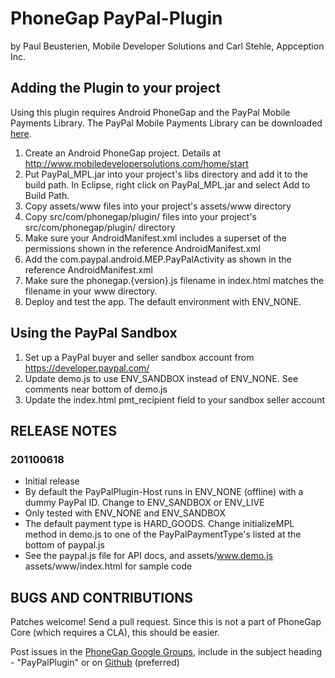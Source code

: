 # PhoneGap PayPal-Plugin #
by Paul Beusterien, Mobile Developer Solutions and Carl Stehle, Appception Inc.


## Adding the Plugin to your project ##

Using this plugin requires Android PhoneGap and the PayPal Mobile Payments Library. The PayPal Mobile Payments Library can be downloaded [here](https://www.x.com/community/ppx/xspaces/mobile/mep).

1. Create an Android PhoneGap project. Details at http://www.mobiledevelopersolutions.com/home/start
2. Put PayPal_MPL.jar into your project's libs directory and add it to the build path. In Eclipse, right click on PayPal_MPL.jar and select Add to Build Path.
3. Copy assets/www files into your project's assets/www directory
4. Copy src/com/phonegap/plugin/ files into your project's src/com/phonegap/plugin/ directory
5. Make sure your AndroidManifest.xml includes a superset of the permissions shown in the reference AndroidManifest.xml
6. Add the com.paypal.android.MEP.PayPalActivity as shown in the reference AndroidManifest.xml
7. Make sure the phonegap.{version}.js filename in index.html matches the filename in your www directory.
8. Deploy and test the app. The default environment with ENV_NONE.

## Using the PayPal Sandbox ##

1. Set up a PayPal buyer and seller sandbox account from https://developer.paypal.com/
2. Update demo.js to use ENV_SANDBOX instead of ENV_NONE. See comments near bottom of demo.js
3. Update the index.html pmt_recipient field to your sandbox seller account


## RELEASE NOTES ##

### 201100618 ###
* Initial release
* By default the PayPalPlugin-Host runs in ENV_NONE (offline) with a dummy PayPal ID. Change to ENV_SANDBOX or ENV_LIVE
* Only tested with ENV_NONE and ENV_SANDBOX 
* The default payment type is HARD_GOODS. Change initializeMPL method in demo.js to one of the PayPalPaymentType's listed at the bottom of paypal.js
* See the paypal.js file for API docs, and assets/www.demo.js assets/www/index.html for sample code

## BUGS AND CONTRIBUTIONS ##

Patches welcome! Send a pull request. Since this is not a part of PhoneGap Core (which requires a CLA), this should be easier.

Post issues in the [PhoneGap Google Groups](http://groups.google.com/group/phonegap), include in the subject heading - "PayPalPlugin" or on [Github](http://github.com/phonegap/phonegap-plugins/issues)
(preferred)
